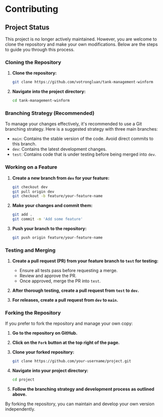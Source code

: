 # Contributing

## Project Status

This project is no longer actively maintained. However, you are welcome to clone the repository and make your own modifications. Below are the steps to guide you through this process.

### Cloning the Repository

1. **Clone the repository:**

   ```bash
   git clone https://github.com/votrongluan/tank-management-winform
   ```

2. **Navigate into the project directory:**

   ```bash
   cd tank-management-winform
   ```

### Branching Strategy (Recommended)

To manage your changes effectively, it's recommended to use a Git branching strategy. Here is a suggested strategy with three main branches:

- `main`: Contains the stable version of the code. Avoid direct commits to this branch.
- `dev`: Contains the latest development changes.
- `test`: Contains code that is under testing before being merged into `dev`.

### Working on a Feature

1. **Create a new branch from `dev` for your feature:**

   ```bash
   git checkout dev
   git pull origin dev
   git checkout -b feature/your-feature-name
   ```

2. **Make your changes and commit them:**

   ```bash
   git add .
   git commit -m 'Add some feature'
   ```

3. **Push your branch to the repository:**

   ```bash
   git push origin feature/your-feature-name
   ```

### Testing and Merging

1. **Create a pull request (PR) from your feature branch to `test` for testing:**

   - Ensure all tests pass before requesting a merge.
   - Review and approve the PR.
   - Once approved, merge the PR into `test`.

2. **After thorough testing, create a pull request from `test` to `dev`.**

3. **For releases, create a pull request from `dev` to `main`.**

### Forking the Repository

If you prefer to fork the repository and manage your own copy:

1. **Go to the repository on GitHub.**

2. **Click on the `Fork` button at the top right of the page.**

3. **Clone your forked repository:**

   ```bash
   git clone https://github.com/your-username/project.git
   ```

4. **Navigate into your project directory:**

   ```bash
   cd project
   ```

5. **Follow the branching strategy and development process as outlined above.**

By forking the repository, you can maintain and develop your own version independently.
